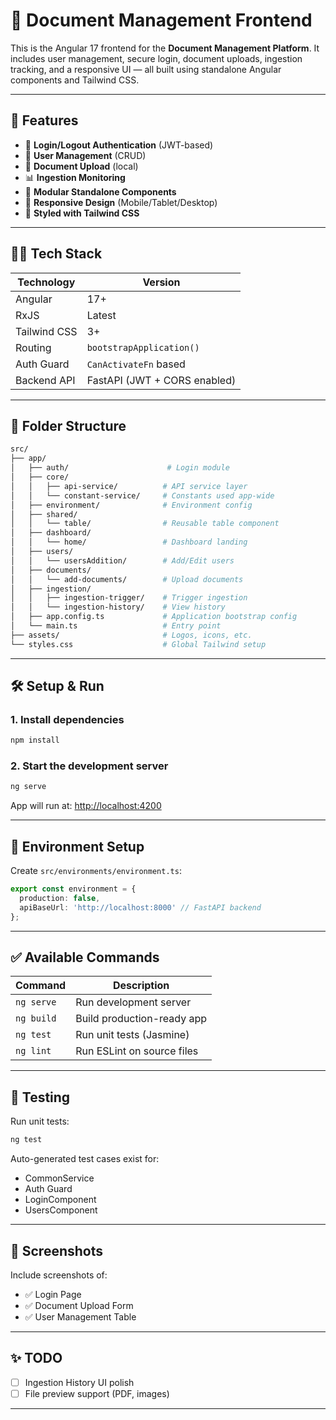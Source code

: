 
# 📄 Document Management Frontend

This is the Angular 17 frontend for the **Document Management Platform**. It includes user management, secure login, document uploads, ingestion tracking, and a responsive UI — all built using standalone Angular components and Tailwind CSS.

---

## 🚀 Features

- 🔐 **Login/Logout Authentication** (JWT-based)
- 👥 **User Management** (CRUD)
- 📁 **Document Upload** (local)
- 📊 **Ingestion Monitoring**
- 🧩 **Modular Standalone Components**
- 📱 **Responsive Design** (Mobile/Tablet/Desktop)
- 🎨 **Styled with Tailwind CSS**

---

## 🧑‍💻 Tech Stack

| Technology     | Version                      |
|----------------|------------------------------|
| Angular        | 17+                          |
| RxJS           | Latest                       |
| Tailwind CSS   | 3+                           |
| Routing        | `bootstrapApplication()`     |
| Auth Guard     | `CanActivateFn` based        |
| Backend API    | FastAPI (JWT + CORS enabled) |

---

## 📁 Folder Structure

```bash
src/
├── app/
│   ├── auth/                      # Login module
│   ├── core/
│   │   ├── api-service/          # API service layer
│   │   └── constant-service/     # Constants used app-wide
│   ├── environment/              # Environment config
│   ├── shared/
│   │   └── table/                # Reusable table component
│   ├── dashboard/
│   │   └── home/                 # Dashboard landing
│   ├── users/
│   │   └── usersAddition/        # Add/Edit users
│   ├── documents/
│   │   └── add-documents/        # Upload documents
│   ├── ingestion/
│   │   ├── ingestion-trigger/    # Trigger ingestion
│   │   └── ingestion-history/    # View history
│   ├── app.config.ts             # Application bootstrap config
│   └── main.ts                   # Entry point
├── assets/                       # Logos, icons, etc.
└── styles.css                    # Global Tailwind setup
```

---

## 🛠️ Setup & Run

### 1. Install dependencies

```bash
npm install
```

### 2. Start the development server

```bash
ng serve
```

App will run at: [http://localhost:4200](http://localhost:4200)

---

## 🔐 Environment Setup

Create `src/environments/environment.ts`:

```ts
export const environment = {
  production: false,
  apiBaseUrl: 'http://localhost:8000' // FastAPI backend
};
```

---

## ✅ Available Commands

| Command       | Description                  |
|---------------|------------------------------|
| `ng serve`    | Run development server       |
| `ng build`    | Build production-ready app   |
| `ng test`     | Run unit tests (Jasmine)     |
| `ng lint`     | Run ESLint on source files   |

---

## 🧪 Testing

Run unit tests:

```bash
ng test
```

Auto-generated test cases exist for:
- CommonService
- Auth Guard
- LoginComponent
- UsersComponent

---

## 📸 Screenshots

Include screenshots of:

- ✅ Login Page  
- ✅ Document Upload Form  
- ✅ User Management Table  

---

## ✨ TODO

- [ ] Ingestion History UI polish
- [ ] File preview support (PDF, images)

---
